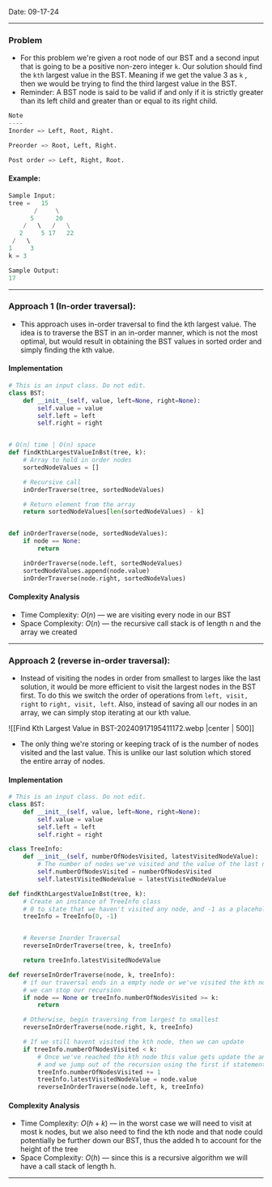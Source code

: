 Date: 09-17-24

---
### Problem

- For this problem we're given a root node of our BST and a second input that is going to be a positive non-zero integer `k`. Our solution should find the `kth` largest value in the BST. Meaning if we get the value 3 as `k` , then we would be trying to find the third largest value in the BST. 
- Reminder: A BST node is said to be valid if and only if it is strictly greater than its left child and greater than or equal to its right child.
  
```python
Note
----
Inorder => Left, Root, Right.

Preorder => Root, Left, Right.

Post order => Left, Right, Root.
```

#### Example:

```python
Sample Input:
tree =   15
       /     \
      5      20
    /   \   /   \
   2     5 17   22
 /   \         
1     3       
k = 3

Sample Output: 
17
```

---
### Approach 1 (In-order traversal): 

- This approach uses in-order traversal to find the kth largest value. The idea is to traverse the BST in an in-order manner, which is not the most optimal, but would result in obtaining the BST values in sorted order and simply finding the kth value. 
#### Implementation

```python
# This is an input class. Do not edit.
class BST:
    def __init__(self, value, left=None, right=None):
        self.value = value
        self.left = left
        self.right = right


# O(n) time | O(n) space
def findKthLargestValueInBst(tree, k):
    # Array to hold in order nodes
    sortedNodeValues = []

    # Recursive call
    inOrderTraverse(tree, sortedNodeValues)

    # Return element from the array
    return sortedNodeValues[len(sortedNodeValues) - k]


def inOrderTraverse(node, sortedNodeValues):
    if node == None:
        return

    inOrderTraverse(node.left, sortedNodeValues)
    sortedNodeValues.append(node.value)
    inOrderTraverse(node.right, sortedNodeValues)    
```

#### Complexity Analysis

- Time Complexity: $O(n)$ — we are visiting every node in our BST
- Space Complexity: $O(n)$ — the recursive call stack is of length n and the array we created

---
### Approach 2 (reverse in-order traversal): 

- Instead of visiting the nodes in order from smallest to larges like the last solution, it would be more efficient to visit the largest nodes in the BST first. To do this we switch the order of operations from `left, visit, right` to `right, visit, left`. Also, instead of saving all our nodes in an array, we can simply stop iterating at our kth value. 
  
![[Find Kth Largest Value in BST-20240917195411172.webp |center | 500]]

- The only thing we're storing or keeping track of is the number of nodes visited and the last value. This is unlike our last solution which stored the entire array of nodes. 
#### Implementation

```python
# This is an input class. Do not edit.
class BST:
    def __init__(self, value, left=None, right=None):
        self.value = value
        self.left = left
        self.right = right

class TreeInfo:
    def __init__(self, numberOfNodesVisited, latestVisitedNodeValue):
        # The number of nodes we've visited and the value of the last node visited
        self.numberOfNodesVisited = numberOfNodesVisited
        self.latestVisitedNodeValue = latestVisitedNodeValue

def findKthLargestValueInBst(tree, k):
    # Create an instance of TreeInfo class
    # 0 to state that we haven't visited any node, and -1 as a placeholder value
    treeInfo = TreeInfo(0, -1)


    # Reverse Inorder Traversal
    reverseInOrderTraverse(tree, k, treeInfo)

    return treeInfo.latestVisitedNodeValue

def reverseInOrderTraverse(node, k, treeInfo):
    # if our traversal ends in a empty node or we've visited the kth node then
    # we can stop our recursion
    if node == None or treeInfo.numberOfNodesVisited >= k:
        return

    # Otherwise, begin traversing from largest to smallest
    reverseInOrderTraverse(node.right, k, treeInfo)

    # If we still havent visited the kth node, then we can update 
    if treeInfo.numberOfNodesVisited < k:
        # Once we've reached the kth node this value gets update the and if statement is not true anymore
        # and we jump out of the recursion using the first if statement
        treeInfo.numberOfNodesVisited += 1
        treeInfo.latestVisitedNodeValue = node.value
        reverseInOrderTraverse(node.left, k, treeInfo)
```

#### Complexity Analysis

- Time Complexity: $O(h + k)$ — in the worst case we will need to visit at most k nodes, but we also need to find the kth node and that node could potentially be further down our BST, thus the added h to account for the height of the tree 
- Space Complexity: $O(h)$ — since this is a recursive algorithm we will have a call stack of length h. 

---
